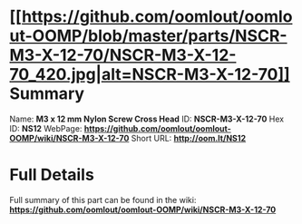 
[[https://github.com/oomlout/oomlout-OOMP/blob/master/parts/NSCR-M3-X-12-70/NSCR-M3-X-12-70_420.jpg|alt=NSCR-M3-X-12-70]] 
Summary
=================

Name: __M3 x 12 mm Nylon Screw Cross Head__
ID: __NSCR-M3-X-12-70__
Hex ID: __NS12__
WebPage: __https://github.com/oomlout/oomlout-OOMP/wiki/NSCR-M3-X-12-70__
Short URL: __http://oom.lt/NS12__

Full Details
==========================
Full summary of this part can be found in the wiki:   
__https://github.com/oomlout/oomlout-OOMP/wiki/NSCR-M3-X-12-70__   

